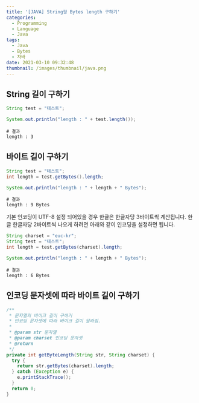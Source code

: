 ```yaml
---
title: '[JAVA] String형 Bytes length 구하기'
categories:
  - Programming
  - Language
  - Java
tags:
  - Java
  - Bytes
  - 자바
date: 2021-03-10 09:32:48
thumbnail: /images/thumbnail/java.png
---
```


## String 길이 구하기

```java
String test = "테스트";

System.out.println("length : " + test.length());
```

```shell
# 결과
length : 3
```

## 바이트 길이 구하기

```java
String test = "테스트";
int length = test.getBytes().length;

System.out.println("length : " + length + " Bytes");
```

```shell
# 결과
length : 9 Bytes
```

기본 인코딩이 UTF-8 설정 되어있을 경우 한글은 한글자당 3바이트씩 계산됩니다. 한글 한글자당 2바이트씩 나오게 하려면 아래와 같이 인코딩을 설정하면 됩니다.

```java
String charset = "euc-kr";
String test = "테스트";
int length = test.getBytes(charset).length;

System.out.println("length : " + length + " Bytes");
```

```shell
# 결과
length : 6 Bytes
```

## 인코딩 문자셋에 따라 바이트 길이 구하기

```java
/**
 * 문자열의 바이크 길이 구하기
 * 인코딩 문자셋에 따라 바이크 길이 달라짐.
 *
 * @param str 문자열
 * @param charset 인코딩 문자셋
 * @return
 */
private int getByteLength(String str, String charset) {
  try {
    return str.getBytes(charset).length;
  } catch (Exception e) {
    e.printStackTrace();
  }
  return 0;
}
```
